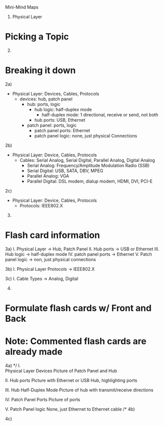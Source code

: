 Mini-Mind Maps

1. Physical Layer
# Picking a Topic

2.
# Breaking it down

2a)
- Physical Layer: Devices, Cables, Protocols
  - devices: hub, patch panel
    - hub: ports, logic
      - hub logic: half-duplex mode
        - half-duplex mode: 1 directional, receive or send, not both
      - hub ports: USB, Ethernet
    - patch panel: ports, logic
      - patch panel ports: Ethernet
      - patch panel logic: none, just physical Connections

2b)
- Physical Layer: Device, Cables, Protocols
  - Cables: Serial Analog, Serial Digital, Parallel Analog, Digital Analog
    - Serial Analog: Frequency/Amplitude Modulation Radio (SSB)
    - Serial Digital: USB, SATA, DBV, MPEG
    - Parallel Analog: VGA
    - Parallel Digital: DSL modem, dialup modem, HDMI, DVI, PCI-E

2c)
- Physical Layer: Device, Cables, Protocols
  - Protocols: IEEE802.X

3.
# Flash card information

3a)
I.  Physical Layer -> Hub, Patch Panel
II. Hub ports -> USB or Ethernet
III.  Hub logic -> half-duplex mode
IV. patch panel ports -> Ethernet
V.  Patch panel logic -> non, just physical connections

3b)
I.  Physical Layer Protocols -> IEEE802.X

3c)
I.  Cable Types -> Analog, Digital

4.
# Formulate flash cards w/ Front and Back
# Note: Commented flash cards are already made
4a)
*/
I.  
    Physical Layer Devices
    Picture of Patch Panel and Hub

II.
    Hub ports
    Picture with Ethernet or USB Hub, highlighting ports

III.
    Hub Half-Duplex Mode
    Picture of hub with transmit/receive directions

IV.
    Patch Panel Ports
    Picture of ports

V.
    Patch Panel logic
    None, just Ethernet to Ethernet cable
/*
4b)


4c)
